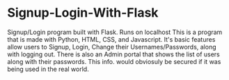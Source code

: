 # Signup-Login-With-Flask
Signup/Login program built with Flask. Runs on localhost
This is a program that is made with Python, HTML, CSS, and Javascript. It's basic features allow users to Signup, Login, Change their Usernames/Passwords, along with logging out. There is also an Admin portal that shows the list of users along with their passwords. This info. would obviosuly be secured if it was being used in the real world.
